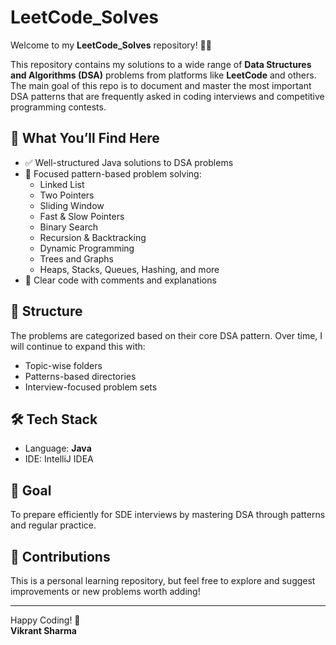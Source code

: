 # LeetCode_Solves

Welcome to my **LeetCode_Solves** repository! 👨‍💻

This repository contains my solutions to a wide range of **Data Structures and Algorithms (DSA)** problems from platforms like **LeetCode** and others. The main goal of this repo is to document and master the most important DSA patterns that are frequently asked in coding interviews and competitive programming contests.

## 🚀 What You’ll Find Here

- ✅ Well-structured Java solutions to DSA problems  
- 🔁 Focused pattern-based problem solving:
  - Linked List
  - Two Pointers
  - Sliding Window
  - Fast & Slow Pointers
  - Binary Search
  - Recursion & Backtracking
  - Dynamic Programming
  - Trees and Graphs
  - Heaps, Stacks, Queues, Hashing, and more
- 💬 Clear code with comments and explanations

## 📂 Structure

The problems are categorized based on their core DSA pattern. Over time, I will continue to expand this with:
- Topic-wise folders
- Patterns-based directories
- Interview-focused problem sets

## 🛠 Tech Stack

- Language: **Java**
- IDE: IntelliJ IDEA

## 📌 Goal

To prepare efficiently for SDE interviews by mastering DSA through patterns and regular practice.

## 🤝 Contributions

This is a personal learning repository, but feel free to explore and suggest improvements or new problems worth adding!

---

Happy Coding! 🚀  
**Vikrant Sharma**
